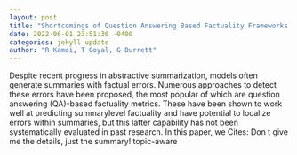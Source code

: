 ```yaml
--- 
layout: post 
title: "Shortcomings of Question Answering Based Factuality Frameworks for Error Localization" 
date: 2022-06-01 23:51:30 -0400 
categories: jekyll update 
author: "R Kamoi, T Goyal, G Durrett" 
--- 
```

Despite recent progress in abstractive summarization, models often generate summaries with factual errors. Numerous approaches to detect these errors have been proposed, the most popular of which are question answering (QA)-based factuality metrics. These have been shown to work well at predicting summarylevel factuality and have potential to localize errors within summaries, but this latter capability has not been systematically evaluated in past research. In this paper, we Cites: Don t give me the details, just the summary! topic-aware